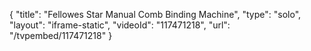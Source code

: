 {
    "title": "Fellowes Star Manual Comb Binding Machine",
    "type": "solo",
    "layout": "iframe-static",
    "videoId": "117471218",
    "url": "\/tvpembed\/117471218"
}
